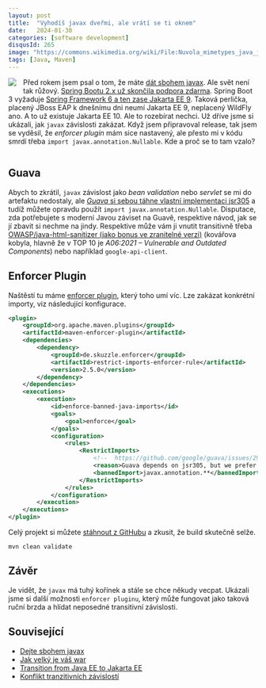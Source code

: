 ```yaml
---
layout: post
title:  "Vyhodíš javax dveřmi, ale vrátí se ti oknem"
date:   2024-01-30
categories: [software development]
disqusId: 265
image: "https://commons.wikimedia.org/wiki/File:Nuvola_mimetypes_java_jar.png"
tags: [Java, Maven]
---
```

<div style="float: left; margin: 0 1em 1em 0; text-align: center;"><a href="https://commons.wikimedia.org/wiki/File:Nuvola_mimetypes_java_jar.png"><img src="https://upload.wikimedia.org/wikipedia/commons/8/8f/Nuvola_mimetypes_java_jar.png" /></a></div>

Před rokem jsem psal o tom, že máte [dát sbohem javax](/software%20development/2023/01/26/dejte-sbohem-javax.html).
Ale svět není tak růžový.
[Spring Bootu 2.x už skončila podpora zdarma](https://endoflife.date/spring-boot).
Spring Boot 3 vyžaduje [Spring Framework 6 a ten zase Jakarta EE 9](https://github.com/spring-projects/spring-framework/wiki/Upgrading-to-Spring-Framework-6.x).
Taková perlička, placený JBoss EAP k dnešnímu dni neumí Jakarta EE 9, neplacený WildFly ano.
A to už existuje Jakarta EE 10.
Ale to rozebírat nechci.
Už dříve jsme si ukázali, jak `javax` závislosti zakázat.
Když jsem připravoval release, tak jsem se vyděsil, že _enforcer plugin_ mám sice nastavený, ale přesto mi v kódu smrdí třeba `import javax.annotation.Nullable`.
Kde a proč se to tam vzalo?

<div style="clear:both"></div>
<!--more-->


## Guava

Abych to zkrátil, `javax` závislost jako _bean validation_ nebo _servlet_ se mi do artefaktu nedostaly, ale [_Guava_ si sebou táhne vlastní implementaci jsr305](https://github.com/google/guava/issues/2960) a tudíž můžete opravdu použít `import javax.annotation.Nullable`.
Disputace, zda potřebujete s moderní Javou záviset na Guavě, respektive návod, jak se jí zbavit si nechme na jindy.
Respektive může vám ji vnutit transitivně třeba [OWASP/java-html-sanitizer (jako bonus ve zranitelné verzi)](https://github.com/OWASP/java-html-sanitizer/pull/295) (kovářova kobyla, hlavně že v TOP 10 je _A06:2021 – Vulnerable and Outdated Components_) nebo například `google-api-client`.


## Enforcer Plugin

Naštěstí tu máme [enforcer plugin](https://maven.apache.org/enforcer/maven-enforcer-plugin/), který toho umí víc. Lze zakázat konkrétní importy, viz následující konfigurace.

```xml
<plugin>
    <groupId>org.apache.maven.plugins</groupId>
    <artifactId>maven-enforcer-plugin</artifactId>
    <dependencies>
        <dependency>
            <groupId>de.skuzzle.enforcer</groupId>
            <artifactId>restrict-imports-enforcer-rule</artifactId>
            <version>2.5.0</version>
        </dependency>
    </dependencies>
    <executions>
        <execution>
            <id>enforce-banned-java-imports</id>
            <goals>
                <goal>enforce</goal>
            </goals>
            <configuration>
                <rules>
                    <RestrictImports>
                        <!--  https://github.com/google/guava/issues/2960  -->
                        <reason>Guava depends on jsr305, but we prefer jakarta in our code</reason>
                        <bannedImport>javax.annotation.**</bannedImport>
                    </RestrictImports>
                </rules>
            </configuration>
        </execution>
    </executions>
</plugin>
```

Celý projekt si můžete [stáhnout z GitHubu](https://github.com/banterCZ/blog-example-enforcer-import) a zkusit, že build skutečně selže.

```shell
mvn clean validate
```


## Závěr

Je vidět, že `javax` má tuhý kořínek a stále se chce někudy vecpat.
Ukázali jsme si další možnosti `enforcer pluginu`, který může fungovat jako taková ruční brzda a hlídat neposedné transitivní závislosti. 


## Související

- [Dejte sbohem javax](/software%20development/2023/01/26/dejte-sbohem-javax.html)
- [Jak velký je váš war](/software%20development/2015/08/19/jak-je-velky-vas-war.html)
- [Transition from Java EE to Jakarta EE](https://blogs.oracle.com/javamagazine/post/transition-from-java-ee-to-jakarta-ee)
- [Konflikt tranzitivních závislostí](/software%20development/2015/04/29/konflikt-tranzitivnich-zavislosti.html)
